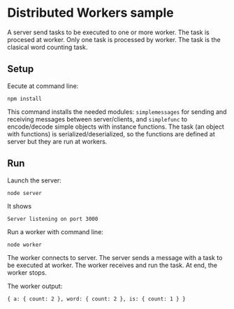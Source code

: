 # Distributed Workers sample

A server send tasks to be executed to one or more worker. The task is procesed at worker. Only one task
is processed by worker. The task is the clasical word counting task.

## Setup

Eecute at command line:
```
npm install
```
This command installs the needed modules: `simplemessages` for sending and receiving messages between server/clients, and `simplefunc` to
encode/decode simple objects with instance functions. The task (an object with functions) is serialized/deserialized, so
the functions are defined at server but they are run at workers.

## Run

Launch the server:
```
node server
```
It shows
```
Server listening on port 3000
```

Run a worker with command line:
```
node worker
```
The worker connects to server. The server sends a message with a task to be executed at worker. The worker receives
and run the task. At end, the worker stops.

The worker output:
```
{ a: { count: 2 }, word: { count: 2 }, is: { count: 1 } }
```

